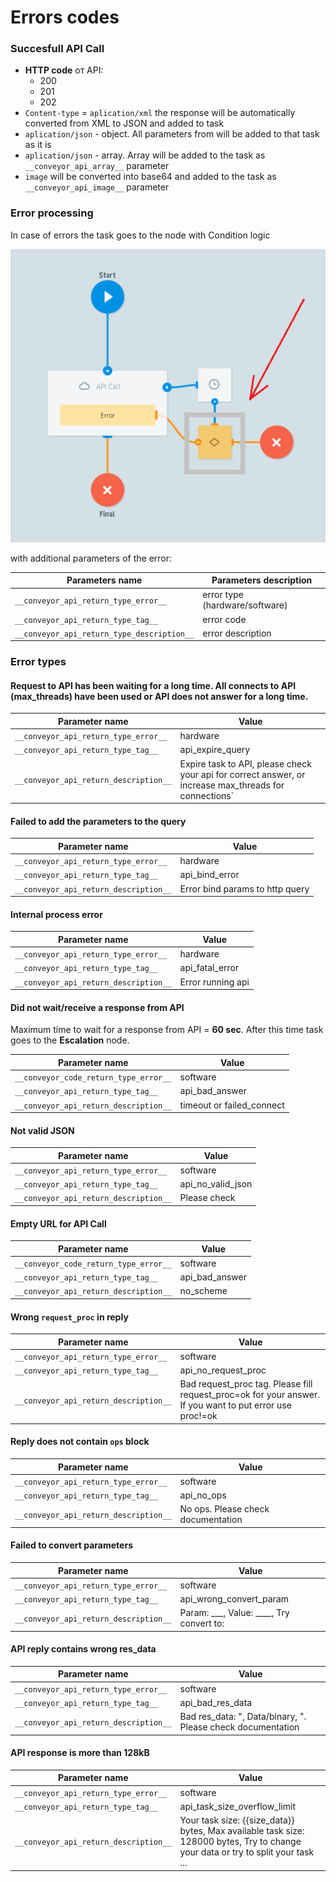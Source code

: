 # Errors codes

### Succesfull API Call

- **HTTP code** от API:
    -   200
    -   201
    -   202
- `Content-type` = `aplication/xml` the response will be automatically converted from XML to JSON and added to task
- `aplication/json` - object. All parameters from  will be added to that task as it is
- `aplication/json` - array. Array will be added to the task as `__conveyor_api_array__` parameter
- `image` will be converted into base64 and added to the task as `__conveyor_api_image__` parameter

<section id="create_task_error" />

### Error processing

In case of errors the task goes to the node with Condition logic

![](../../img/create/api_call_escalation.png)

with additional parameters of the error:

| Parameters name | Parameters description |
| --- | --- |
| `__conveyor_api_return_type_error__` | error type (hardware/software)|
| `__conveyor_api_return_type_tag__` | error code |
| `__conveyor_api_return_type_description__` | error description |

<bookmark id="error">


### Error types


#### Request to API has been waiting for a long time. All connects to API (max_threads) have been used or API does not answer for a long time.

| Parameter name | Value |
| --- | --- |
| `__conveyor_api_return_type_error__` | hardware |
| `__conveyor_api_return_type_tag__` | api_expire_query |
| `__conveyor_api_return_description__` | Expire task to API, please check your api for correct answer, or increase max_threads for connections` |

#### Failed to add the parameters to the query

| Parameter name | Value |
| --- | --- |
| `__conveyor_api_return_type_error__` | hardware |
| `__conveyor_api_return_type_tag__` | api_bind_error |
| `__conveyor_api_return_description__` | Error bind params to http query |

#### Internal process error

| Parameter name | Value |
| --- | --- |
| `__conveyor_api_return_type_error__` | hardware |
| `__conveyor_api_return_type_tag__` | api_fatal_error |
| `__conveyor_api_return_description__` | Error running api |

#### Did not wait/receive a response from API

Maximum time to wait for a response from API = **60 sec**. After this time task goes to the **Escalation** node.

| Parameter name | Value |
| --- | --- |
| `__conveyor_code_return_type_error__` | software |
| `__conveyor_api_return_type_tag__` | api_bad_answer |
| `__conveyor_api_return_description__` | timeout or failed_connect |


#### Not valid JSON

| Parameter name | Value |
| --- | --- |
| `__conveyor_api_return_type_error__` | software |
| `__conveyor_api_return_type_tag__` | api_no_valid_json |
| `__conveyor_api_return_description__` | Please check |

#### Empty URL for API Call

| Parameter name | Value |
| --- | --- |
| `__conveyor_code_return_type_error__` | software|
| `__conveyor_api_return_type_tag__` | api_bad_answer |
| `__conveyor_api_return_description__` | no_scheme |

#### Wrong `request_proc` in reply

| Parameter name | Value |
| --- | --- |
| `__conveyor_api_return_type_error__` | software |
| `__conveyor_api_return_type_tag__` | api_no_request_proc |
| `__conveyor_api_return_description__` | Bad request_proc tag. Please fill request_proc=ok for your answer. If you want to put error use proc!=ok |

#### Reply does not contain `ops` block

| Parameter name | Value |
| --- | --- |
| `__conveyor_api_return_type_error__` | software |
| `__conveyor_api_return_type_tag__` | api_no_ops |
| `__conveyor_api_return_description__` | No ops. Please check documentation |

#### Failed to convert parameters

| Parameter name | Value |
| --- | --- |
| `__conveyor_api_return_type_error__` | software |
| `__conveyor_api_return_type_tag__` | api_wrong_convert_param |
| `__conveyor_api_return_description__` | Param: ___, Value: ____, Try convert to: |

#### API reply contains wrong res_data

| Parameter name | Value |
| --- | --- |
| `__conveyor_api_return_type_error__` | software |
| `__conveyor_api_return_type_tag__` | api_bad_res_data |
| `__conveyor_api_return_description__` | Bad res_data: ", Data/binary, ". Please check documentation |

#### API response is more than 128kB

| Parameter name | Value |
| --- | --- |
| `__conveyor_api_return_type_error__` | software |
| `__conveyor_api_return_type_tag__` | api_task_size_overflow_limit |
| `__conveyor_api_return_description__` | Your task size: {{size_data}} bytes, Max available task size: 128000 bytes, Try to change your data or try to split your task ... |


